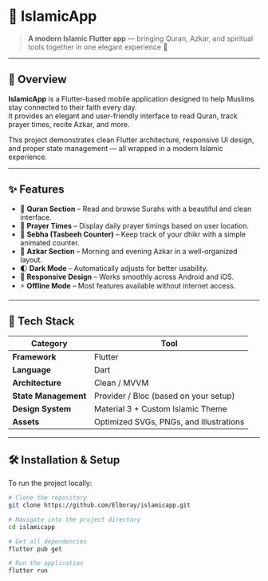 # 🕌 IslamicApp

> **A modern Islamic Flutter app** — bringing Quran, Azkar, and spiritual tools together in one elegant experience 🌙

---

## 📖 Overview

**IslamicApp** is a Flutter-based mobile application designed to help Muslims stay connected to their faith every day.  
It provides an elegant and user-friendly interface to read Quran, track prayer times, recite Azkar, and more.

This project demonstrates clean Flutter architecture, responsive UI design, and proper state management — all wrapped in a modern Islamic experience.

---

## ✨ Features

- 📖 **Quran Section** – Read and browse Surahs with a beautiful and clean interface.  
- 🕋 **Prayer Times** – Display daily prayer timings based on user location.  
- 🔢 **Sebha (Tasbeeh Counter)** – Keep track of your dhikr with a simple animated counter.  
- 🌄 **Azkar Section** – Morning and evening Azkar in a well-organized layout.  
- 🌓 **Dark Mode** – Automatically adjusts for better usability.  
- 📱 **Responsive Design** – Works smoothly across Android and iOS.  
- ⚡ **Offline Mode** – Most features available without internet access.  

---

## 🧩 Tech Stack

| Category | Tool |
|-----------|------|
| **Framework** | Flutter |
| **Language** | Dart |
| **Architecture** | Clean / MVVM |
| **State Management** | Provider / Bloc (based on your setup) |
| **Design System** | Material 3 + Custom Islamic Theme |
| **Assets** | Optimized SVGs, PNGs, and illustrations |

---

## 🛠️ Installation & Setup

To run the project locally:

```bash
# Clone the repository
git clone https://github.com/Elboray/islamicapp.git

# Navigate into the project directory
cd islamicapp

# Get all dependencies
flutter pub get

# Run the application
flutter run
